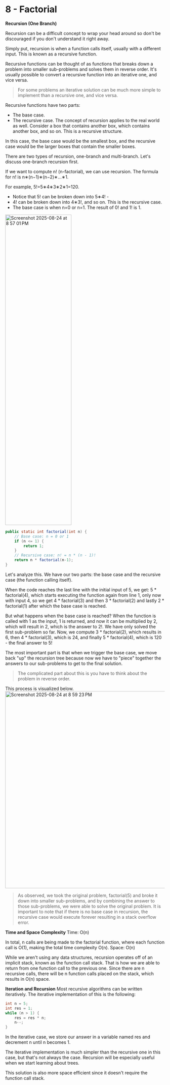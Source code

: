 # 8 - Factorial

**Recursion (One Branch)**

Recursion can be a difficult concept to wrap your head around so don't be discouraged if you don't understand it right away.

Simply put, recursion is when a function calls itself, usually with a different input. This is known as a recursive function.

Recursive functions can be thought of as functions that breaks down a problem into smaller sub-problems and solves them in reverse order. It's usually possible to convert a recursive function into an iterative one, and vice versa.

> For some problems an iterative solution can be much more simple to implement than a recursive one, and vice versa.

Recursive functions have two parts:

- The base case.
- The recursive case.
The concept of recursion applies to the real world as well. Consider a box that contains another box, which contains another box, and so on. This is a recursive structure.

In this case, the base case would be the smallest box, and the recursive case would be the larger boxes that contain the smaller boxes.

There are two types of recursion, one-branch and multi-branch. Let's discuss one-branch recursion first.

If we want to compute n! (n-factorial), we can use recursion. The formula for n! is n∗(n−1)∗(n−2)∗...∗1.

For example, 5!=5∗4∗3∗2∗1=120.

- Notice that 5! can be broken down into 5∗4! -
- 4! can be broken down into 4∗3!, and so on. This is the recursive case.
- The base case is when n=0 or n=1. The result of 0! and 1! is 1.

<img width="209" height="977" alt="Screenshot 2025-08-24 at 8 57 01 PM" src="https://github.com/user-attachments/assets/a9b04769-ea3c-4e48-aeae-964fe55a9b49" />

``` java
public static int factorial(int n) {
    // Base case: n = 0 or 1
    if (n <= 1) {
        return 1;
    }
    // Recursive case: n! = n * (n - 1)!
    return n * factorial(n-1);
}
```

Let's analyze this. We have our two parts: the base case and the recursive case (the function calling itself).

When the code reaches the last line with the initial input of 5, we get: 5 * factorial(4), which starts executing the function again from line 1, only now with input 4, so we get 4 * factorial(3) and then 3 * factorial(2) and lastly 2 * factorial(1) after which the base case is reached.

But what happens when the base case is reached? When the function is called with 1 as the input, 1 is returned, and now it can be multiplied by 2, which will result in 2, which is the answer to 2!. We have only solved the first sub-problem so far. Now, we compute 3 * factorial(2), which results in 6, then 4 * factorial(3), which is 24, and finally 5 * factorial(4), which is 120 - the final answer to 5!

The most important part is that when we trigger the base case, we move back "up" the recursion tree because now we have to "piece" together the answers to our sub-problems to get to the final solution.

> The complicated part about this is you have to think about the problem in reverse order.

This process is visualized below.
<img width="1084" height="620" alt="Screenshot 2025-08-24 at 8 59 23 PM" src="https://github.com/user-attachments/assets/c301499e-d139-4db4-90b9-78713b49be5a" />

> As observed, we took the original problem, factorial(5) and broke it down into smaller sub-problems, and by combining the answer to those sub-problems, we were able to solve the original problem. It is important to note that if there is no base case in recursion, the recursive case would execute forever resulting in a stack overflow error.

**Time and Space Complexity**
Time: O(n)

In total, n calls are being made to the factorial function, where each function call is O(1), making the total time complexity O(n).
Space: O(n)

While we aren't using any data structures, recursion operates off of an implicit stack, known as the function call stack. That is how we are able to return from one function call to the previous one. Since there are n recursive calls, there will be n function calls placed on the stack, which results in O(n) space.

**Iteration and Recursion**
Most recursive algorithms can be written iteratively. The iterative implementation of this is the following:

``` java
int n = 5;
int res = 1;
while (n > 1) {
    res = res * n;
    n--;
}
```

In the iterative case, we store our answer in a variable named res and decrement n until n becomes 1.

The iterative implementation is much simpler than the recursive one in this case, but that's not always the case. Recursion will be especially useful when we start learning about trees.

This solution is also more space efficient since it doesn't require the function call stack.
